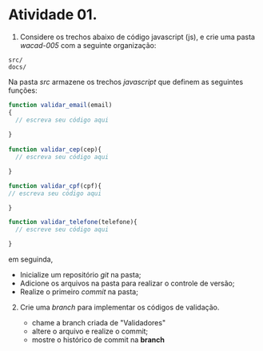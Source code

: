 # Atividade 01.

1) Considere os trechos abaixo de código javascript (js), e crie uma pasta _wacad-005_ com a seguinte organização:
```
src/
docs/
```

Na pasta _src_ armazene os trechos _javascript_ que definem as seguintes funções:

```javascript
function validar_email(email)
{
  // escreva seu código aqui
 
}
  
function validar_cep(cep){
  // escreva seu código aqui

}

function validar_cpf(cpf){
// escreva seu código aqui

}

function validar_telefone(telefone){
  // escreve seu código aqui

}
```

em seguinda, 
* Inicialize um repositório _git_ na pasta;
* Adicione os arquivos na pasta para realizar o controle de versão;
* Realize o primeiro _commit_ na pasta;

2. Crie uma _branch_ para implementar os códigos de validação.

    * chame a branch criada de "Validadores"
    * altere o arquivo e realize o commit;
    * mostre o histórico de commit na __branch__ 


